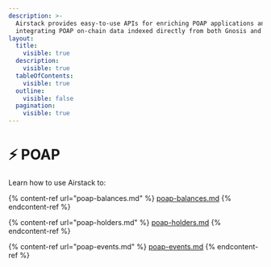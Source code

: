```yaml
---
description: >-
  Airstack provides easy-to-use APIs for enriching POAP applications and
  integrating POAP on-chain data indexed directly from both Gnosis and Ethereum.
layout:
  title:
    visible: true
  description:
    visible: true
  tableOfContents:
    visible: true
  outline:
    visible: false
  pagination:
    visible: true
---
```


# ⚡ POAP

Learn how to use Airstack to:

{% content-ref url="poap-balances.md" %}
[poap-balances.md](poap-balances.md)
{% endcontent-ref %}

{% content-ref url="poap-holders.md" %}
[poap-holders.md](poap-holders.md)
{% endcontent-ref %}

{% content-ref url="poap-events.md" %}
[poap-events.md](poap-events.md)
{% endcontent-ref %}
